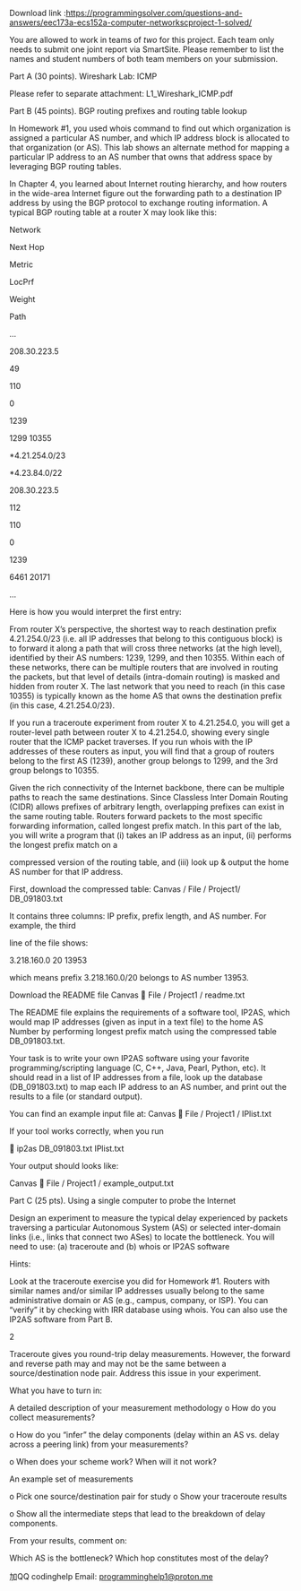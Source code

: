 Download link :https://programmingsolver.com/questions-and-answers/eec173a-ecs152a-computer-networkscproject-1-solved/

You are allowed to work in teams of *two* for this project. Each team only needs to submit one joint report via SmartSite. Please remember to list the names and student numbers of both team members on your submission.

Part A (30 points). Wireshark Lab: ICMP

Please refer to separate attachment: L1_Wireshark_ICMP.pdf

Part B (45 points). BGP routing prefixes and routing table lookup

In Homework #1, you used whois command to find out which organization is assigned a particular AS number, and which IP address block is allocated to that organization (or AS). This lab shows an alternate method for mapping a particular IP address to an AS number that owns that address space by leveraging BGP routing tables.

In Chapter 4, you learned about Internet routing hierarchy, and how routers in the wide-area Internet figure out the forwarding path to a destination IP address by using the BGP protocol to exchange routing information. A typical BGP routing table at a router X may look like this:

Network

Next Hop

Metric

LocPrf

Weight

Path

…

208.30.223.5

49

110

0

1239

1299 10355

*4.21.254.0/23

*4.23.84.0/22

208.30.223.5

112

110

0

1239

6461 20171

…

Here is how you would interpret the first entry:

From router X’s perspective, the shortest way to reach destination prefix 4.21.254.0/23 (i.e. all IP addresses that belong to this contiguous block) is to forward it along a path that will cross three networks (at the high level), identified by their AS numbers: 1239, 1299, and then 10355. Within each of these networks, there can be multiple routers that are involved in routing the packets, but that level of details (intra-domain routing) is masked and hidden from router X. The last network that you need to reach (in this case 10355) is typically known as the home AS that owns the destination prefix (in this case, 4.21.254.0/23).

If you run a traceroute experiment from router X to 4.21.254.0, you will get a router-level path between router X to 4.21.254.0, showing every single router that the ICMP packet traverses. If you run whois with the IP addresses of these routers as input, you will find that a group of routers belong to the first AS (1239), another group belongs to 1299, and the 3rd group belongs to 10355.

Given the rich connectivity of the Internet backbone, there can be multiple paths to reach the same destinations. Since Classless Inter Domain Routing (CIDR) allows prefixes of arbitrary length, overlapping prefixes can exist in the same routing table. Routers forward packets to the most specific forwarding information, called longest prefix match. In this part of the lab, you will write a program that (i) takes an IP address as an input, (ii) performs the longest prefix match on a

compressed version of the routing table, and (iii) look up & output the home AS number for that IP address.

First, download the compressed table: Canvas / File / Project1/ DB_091803.txt

It contains three columns: IP prefix, prefix length, and AS number. For example, the third

line of the file shows:

3.218.160.0 20 13953

which means prefix 3.218.160.0/20 belongs to AS number 13953.

Download the README file Canvas  File / Project1 / readme.txt

The README file explains the requirements of a software tool, IP2AS, which would map IP addresses (given as input in a text file) to the home AS Number by performing longest prefix match using the compressed table DB_091803.txt.

Your task is to write your own IP2AS software using your favorite programming/scripting language (C, C++, Java, Pearl, Python, etc). It should read in a list of IP addresses from a file, look up the database (DB_091803.txt) to map each IP address to an AS number, and print out the results to a file (or standard output).

You can find an example input file at: Canvas  File / Project1 / IPlist.txt

If your tool works correctly, when you run

 ip2as DB_091803.txt IPlist.txt

Your output should looks like:

Canvas  File / Project1 / example_output.txt

Part C (25 pts). Using a single computer to probe the Internet

Design an experiment to measure the typical delay experienced by packets traversing a particular Autonomous System (AS) or selected inter-domain links (i.e., links that connect two ASes) to locate the bottleneck. You will need to use: (a) traceroute and (b) whois or IP2AS software

Hints:

Look at the traceroute exercise you did for Homework #1. Routers with similar names and/or similar IP addresses usually belong to the same administrative domain or AS (e.g., campus, company, or ISP). You can “verify” it by checking with IRR database using whois. You can also use the IP2AS software from Part B.

2

Traceroute gives you round-trip delay measurements. However, the forward and reverse path may and may not be the same between a source/destination node pair. Address this issue in your experiment.

What you have to turn in:

A detailed description of your measurement methodology o How do you collect measurements?

o How do you “infer” the delay components (delay within an AS vs. delay across a peering link) from your measurements?

o When does your scheme work? When will it not work?

An example set of measurements

o Pick one source/destination pair for study o Show your traceroute results

o Show all the intermediate steps that lead to the breakdown of delay components.

From your results, comment on:

Which AS is the bottleneck? Which hop constitutes most of the delay?

加QQ codinghelp Email: programminghelp1@proton.me


